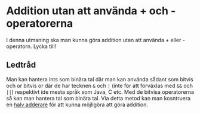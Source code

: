 # Addition utan att använda + och - operatorerna
I denna utmaning ska man kunna göra addition utan att använda + eller - operatorn. Lycka till!

## Ledtråd
Man kan hantera ints som binära tal där man kan använda sådant som bitvis och or bitvis or där de har tecknen `&` och `|` (inte för att förväxlas med `&&` och `||`)
 respektivt ide mesta språk som Java, C etc. Med de bitvisa operatorerna så kan man hantera tal som binära tal. Via detta metod kan man kosntruera en 
 [halv adderare](https://www.javatpoint.com/half-adder-in-digital-electronics) för att kunna möjligöra att göra addition.
